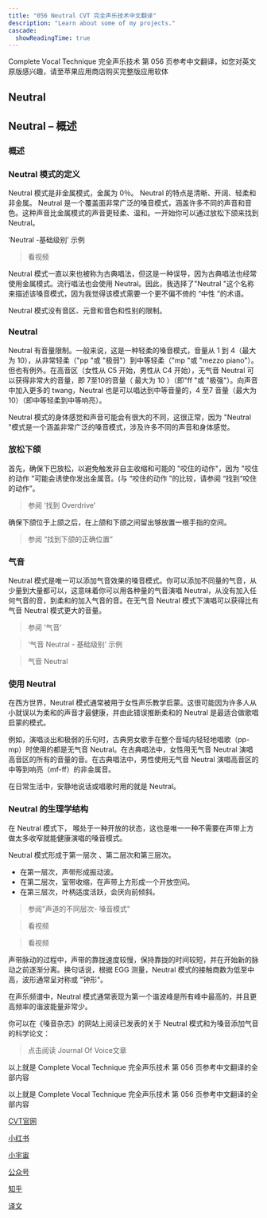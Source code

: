 ```yaml
---
title: "056 Neutral CVT 完全声乐技术中文翻译"
description: "Learn about some of my projects."
cascade:
  showReadingTime: true
---
```


Complete Vocal Technique 完全声乐技术 第 056 页参考中文翻译，如您对英文原版感兴趣，请至苹果应用商店购买完整版应用软体


## Neutral

## Neutral – 概述



### 概述

### Neutral 模式的定义

Neutral 模式是非金属模式，金属为 0％。
Neutral 的特点是清晰、开阔、轻柔和非金属。
Neutral 是一个覆盖面非常广泛的嗓音模式，涵盖许多不同的声音和音色。这种声音比金属模式的声音更轻柔、温和。一开始你可以通过放松下颌来找到 Neutral。



‘Neutral -基础级别’ 示例


> 看视频


Neutral 模式一直以来也被称为古典唱法，但这是一种误导，因为古典唱法也经常使用金属模式。流行唱法也会使用 Neutral。因此，我选择了"Neutral "这个名称来描述该嗓音模式，因为我觉得该模式需要一个更不偏不倚的 “中性 ”的术语。

Neutral 模式没有音区、元音和音色和性别的限制。



### Neutral


Neutral 有音量限制。一般来说，这是一种轻柔的嗓音模式，音量从 1 到 4（最大为 10），从非常轻柔（"pp "或 "极弱"）到中等轻柔（"mp "或 "mezzo piano"）。但也有例外。在高音区（女性从 C5 开始，男性从 C4 开始），无气音 Neutral 可以获得非常大的音量，即 7至10的音量（ 最大为 10 ）（即"ff "或 "极强"）。向声音中加入更多的 twang，Neutral 也是可以唱达到中等音量的，4 至7 音量（最大为10）（即中等轻柔到中等响亮）。

Neutral 模式的身体感觉和声音可能会有很大的不同，这很正常，因为 "Neutral "模式是一个涵盖非常广泛的嗓音模式，涉及许多不同的声音和身体感觉。

### 放松下颌

首先，确保下巴放松，以避免触发非自主收缩和可能的 "咬住的动作"，因为 "咬住的动作 "可能会诱使你发出金属音。(与 “咬住的动作 ”的比较，请参阅 “找到“咬住的动作”。



> 参阅 ‘找到 Overdrive’





确保下颌位于上颌之后，在上颌和下颌之间留出够放置一根手指的空间。



> 参阅 “找到下颌的正确位置”


### 气音

Neutral 模式是唯一可以添加气音效果的嗓音模式。你可以添加不同量的气音，从少量到大量都可以，这意味着你可以用各种量的气音演唱 Neutral，从没有加入任何气音的音，到柔和的加入气音的音。在无气音 Neutral 模式下演唱可以获得比有气音 Neutral 模式更大的音量。



> 参阅 ’气音’


> ‘气音 Neutral - 基础级别’ 示例


> 气音 Neutral


### 使用 Neutral

在西方世界，Neutral 模式通常被用于女性声乐教学启蒙。这很可能因为许多人从小就误以为柔和的声音才最健康，并由此错误推断柔和的 Neutral 是最适合做歌唱启蒙的模式。

例如，演唱淡出和极弱的乐句时，古典男女歌手在整个音域内轻轻地唱歌（pp-mp）时使用的都是无气音 Neutral。在古典唱法中，女性用无气音 Neutral 演唱高音区的所有的音量的音。在古典唱法中，男性使用无气音 Neutral 演唱高音区的中等到响亮（mf-ff）的非金属音。

在日常生活中，安静地说话或唱歌时用的就是 Neutral。

### Neutral 的生理学结构

在 Neutral 模式下， 喉处于一种开放的状态，这也是唯一一种不需要在声带上方做太多收窄就能健康演唱的嗓音模式。

Neutral 模式形成于第一层次 、第二层次和第三层次。

- 在第一层次，声带形成振动波。
- 在第二层次，室带收缩，在声带上方形成一个开放空间。
- 在第三层次，叶柄适度活跃，会厌向前倾斜。


> 参阅"声道的不同层次- 嗓音模式"


> 看视频


> 看视频


声带脉动的过程中，声带的靠拢速度较慢，保持靠拢的时间较短，并在开始新的脉动之前逐渐分离。换句话说，根据 EGG 测量，Neutral 模式的接触商数为低至中高，波形通常呈对称或 "钟形"。

在声乐频谱中，Neutral 模式通常表现为第一个谐波峰是所有峰中最高的，并且更高频率的谐波能量非常少。

你可以在《嗓音杂志》的网站上阅读已发表的关于 Neutral 模式和为嗓音添加气音的科学论文：



> 点击阅读 Journal Of Voice文章

以上就是 Complete Vocal Technique 完全声乐技术 第 056 页参考中文翻译的全部内容


以上就是 Complete Vocal Technique 完全声乐技术 第 056 页参考中文翻译的全部内容

[CVT官网](https://completevocalinstitute.com/complete-vocal-technique/)

[小红书](https://www.xiaohongshu.com/user/profile/627ff979000000002102aa68?xhsshare=CopyLink&appuid=627ff979000000002102aa68&apptime=1728791961)

[小宇宙](https://www.xiaoyuzhoufm.com/podcast/66be28dadb5e6d6bf99adc25)

[公众号](https://mp.weixin.qq.com/mp/appmsgalbum?action=getalbum&__biz=MzAxMjI3NzAxMg==&scene=1&album_id=3446246369961312256&count=3#wechat_redirect)

[知乎](https://www.zhihu.com/column/c_1825613276039491584)

[译文](https://euphia.github.io/zh-cn/posts/)